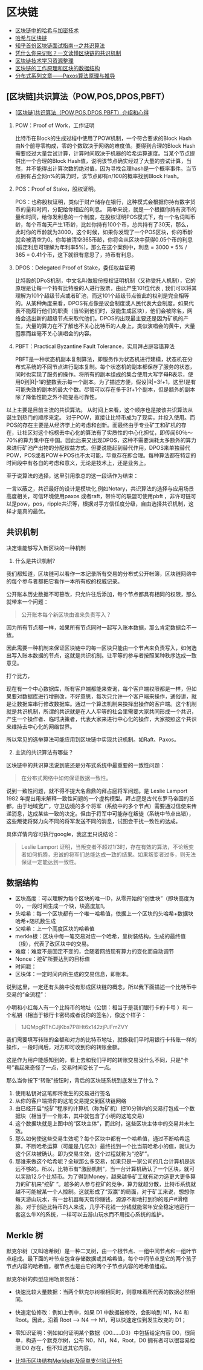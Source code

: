 # 区块链

* [区块链中的哈希与加密技术](https://zhuanlan.zhihu.com/p/27448591)
* [哈希与区块链](https://yemengying.com/2018/02/11/hash-blockchain/)
* [知乎首份区块链面试指南--之共识算法](https://zhuanlan.zhihu.com/p/34474913)
* [凭什么你来记账？一文读懂区块链的共识机制](https://zhuanlan.zhihu.com/p/34916286)
* [区块链技术学习资源整理](https://zhuanlan.zhihu.com/p/30019542)
* [区块链的工作原理和区块的数据结构](http://www.codedq.net/blog/articles/166.html)
* [分布式系列文章——Paxos算法原理与推导](http://linbingdong.com/2017/04/17/分布式系列文章——Paxos算法原理与推导/)

## [区块链]共识算法（POW,POS,DPOS,PBFT）

* [[区块链]共识算法（POW,POS,DPOS,PBFT）介绍和心得](https://blog.csdn.net/lsttoy/article/details/61624287)


1. POW：Proof of Work，工作证明

    比特币在Block的生成过程中使用了POW机制，一个符合要求的Block Hash由N个前导零构成，零的个数取决于网络的难度值。要得到合理的Block Hash需要经过大量尝试计算，计算时间取决于机器的哈希运算速度。当某个节点提供出一个合理的Block Hash值，说明该节点确实经过了大量的尝试计算，当然，并不能得出计算次数的绝对值，因为寻找合理hash是一个概率事件。当节点拥有占全网n%的算力时，该节点即有n/100的概率找到Block Hash。

2. POS：Proof of Stake，股权证明。

    POS：也称股权证明，类似于财产储存在银行，这种模式会根据你持有数字货币的量和时间，分配给你相应的利息。 
    简单来说，就是一个根据你持有货币的量和时间，给你发利息的一个制度，在股权证明POS模式下，有一个名词叫币龄，每个币每天产生1币龄，比如你持有100个币，总共持有了30天，那么，此时你的币龄就为3000，这个时候，如果你发现了一个POS区块，你的币龄就会被清空为0。你每被清空365币龄，你将会从区块中获得0.05个币的利息(假定利息可理解为年利率5%)，那么在这个案例中，利息 = 3000 * 5% / 365 = 0.41个币，这下就很有意思了，持币有利息。

3. DPOS：Delegated Proof of Stake，委任权益证明

    比特股的DPoS机制，中文名叫做股份授权证明机制（又称受托人机制），它的原理是让每一个持有比特股的人进行投票，由此产生101位代表 , 我们可以将其理解为101个超级节点或者矿池，而这101个超级节点彼此的权利是完全相等的。从某种角度来看，DPOS有点像是议会制度或人民代表大会制度。如果代表不能履行他们的职责（当轮到他们时，没能生成区块），他们会被除名，网络会选出新的超级节点来取代他们。DPOS的出现最主要还是因为矿机的产生，大量的算力在不了解也不关心比特币的人身上，类似演唱会的黄牛，大量囤票而丝毫不关心演唱会的内容。

4. PBFT：Practical Byzantine Fault Tolerance，实用拜占庭容错算法

    PBFT是一种状态机副本复制算法，即服务作为状态机进行建模，状态机在分布式系统的不同节点进行副本复制。每个状态机的副本都保存了服务的状态，同时也实现了服务的操作。将所有的副本组成的集合使用大写字母R表示，使用0到|R|-1的整数表示每一个副本。为了描述方便，假设|R|=3f+1，这里f是有可能失效的副本的最大个数。尽管可以存在多于3f+1个副本，但是额外的副本除了降低性能之外不能提高可靠性。

以上主要是目前主流的共识算法。 
从时间上来看，这个顺序也是按该共识算法从诞生到热门的顺序来定。 
对于POW，直接让比特币成为了现实，并投入使用。而POS的存在主要是从经济学上的考虑和创新。而最终由于专业矿工和矿机的存在，让社区对这个标榜去中心化的算法有了实质性的中心化担忧，即传闻60％～70%的算力集中在中国。因此后来又出现DPOS，这种不需要消耗太多额外的算力来进行矿池产出物的分配权益方式。但要说能起到替代作用，DPOS来单独替代POW，POS或者POW＋POS也不太可能，毕竟存在即合理。每种算法都在特定的时间段中有各自的考虑和意义，无论是技术上，还是业务上。

至于说算法的选择，这里引用季总的这一段话作为结束：

一言以蔽之，共识最好的设计是模块化,例如Notary，共识算法的选择与应用场景高度相关，可信环境使用paxos 或者raft，带许可的联盟可使用pbft ，非许可链可以是pow，pos，ripple共识等，根据对手方信任度分级，自由选择共识机制，这样才是真的最优。

## 共识机制

决定谁能够写入新区块的一种机制

1. 什么是共识机制?

我们都知道，区块链可以看作一本记录所有交易的分布式公开帐簿，区块链网络中的每个参与者都把它看作一本所有权的权威记录。

公开账本历史数据不可篡改，只允许往后添加，每个节点都具有相同的权限，那么就带来一个问题：

> 公开账本每个新区块由谁来负责写入？

因为所有节点都一样，如果所有节点同时一起写入账本数据，那么肯定数据会不一致。

因此需要一种机制来保证区块链中的每一区块只能由一个节点来负责写入，如何选出写入账本数据的节点，这就是共识机制。让平等的参与者按照某种秩序达成一致意见。


打个比方，

现在有一个中心数据库，所有客户端都能来查询，每个客户端权限都是一样，但如果要对数据库进行增删改，不好意思，每次只允许一个客户端来操作，通俗讲，就是让数据库串行修改数据库。通过一个算法机制来抉择出操作的客户端。这个机制就是共识机制，所谓的共识就是在人人平等的社会里需要大家共同形成一个共识，产生一个操作者、临时决策者，代表大家来进行中心化的操作，大家按照这个共识来维持去中心化的网络世界。

所以常见的选举算法可能应用到区块链中实现共识机制。如Raft、Paxos。

2. 主流的共识算法有哪些？

区块链中的共识算法说到底还是分布式系统中最重要的一致性问题：

> 在分布式网络中如何保证数据一致性。

说到一致性问题，就不得不提大名鼎鼎的拜占庭将军问题。是 Leslie Lamport 1982 年提出用来解释一致性问题的一个虚构模型。拜占庭是古代东罗马帝国的首都，由于地域宽广，守卫边境的多个将军（系统中的多个节点）需要通过信使来传递消息，达成某些一致的决定。但由于将军中可能存在叛徒（系统中节点出错），这些叛徒将努力向不同的将军发送不同的消息，试图会干扰一致性的达成。

具体详情内容可执行google，我这里只说结论：

> Leslie Lamport 证明，当叛变者不超过1/3时，存在有效的算法，不论叛变者如何折腾，忠诚的将军们总能达成一致的结果。如果叛变者过多，则无法保证一定能达到一致性。

## 数据结构

* 区块高度：可以理解为每个区块的唯一ID，从零开始的“创世块”（即块高度为0），一段时间生成一个块，块高度加1。
* 头哈希：每一个区块都有一个唯一哈希值，依据上一个区块的头哈希+数据块哈希+随机数生成
* 父哈希：上一个高度区块的哈希值
* merkle根：区块中每一笔交易对应一个哈希，呈树装结构，生成的最终值（根），代表了改区块中的交易。
* 难度：难度不是固定不变的，会随着网络现有算力的变化而自动调节
* Nonce：挖矿所要达到的目标值
* 时间戳：
* 区块体：一定时间内所生成的交易信息，即账本。


说到这里，一定还有头脑中没有形成区块链的概念，所以我下面描述一个比特币中交易的“全流程”：

小明和小红每人有一个比特币的地址（公钥：相当于是我们银行卡的卡号 ）和一个私钥（相当于银行卡密码或者说你的签名），像这个样子：

> 1JQMpgRThCJjKbs7P8Ht6x142zjPJFmZVY

我们需要填写转账的金额和对方的比特币地址，就像我们平时用银行卡转账一样的操作，一段时间后，对方即可收到你的转账金额。

这是作为用户能感知到的，看上去和我们平时的转账交易没什么不同，只是“卡号”看起来奇怪了一点，交易时间变长了一点。

那么当你按下“转账”按钮时，背后的区块链系统到底发生了什么？

1. 使用私钥对这笔即将发生的交易进行签名
2. 从你的客户端把你的这笔交易提交到区块链网络
3. 由已经开启“挖矿”程序的计算机（称为矿机）把10分钟内的交易打包成一个数据块（相当于一个账本，其中就包含了小明的这笔交易）
4. 这个数据块就是上图中的“区块主体”，而此时，这些区块主体中的交易并未生效。
5. 那么如何使这些交易生效呢？每个区块中都有一个哈希值，通过不断哈希运算，不断哈希运算（可能是几亿次）最终找到一个比当前哈希小的值，就认为这个区块被确认。即为交易生效，这个过程就称为“挖矿”。
6. 那谁来做这个哈希呢？全球那么多交易，如果只是一家公司的几台计算机是远远不够的。所以，比特币有“激励机制”，当一台计算机确认了一个区块，就可以奖励12.5个比特币。为了得到Money，越来越多矿工就有动力造更大更多算力的矿机来“挖矿 ”。越多的人参与挖矿的竞争，算力就越分散，比特币系统就越不可能被某一个人控制。这就形成了“双赢”的局面，对于矿工来说，想想你每天游山玩水，有一台机器每天帮你赚钱，源源不断地打到你的账户#滑稽脸。对于创造比特币的人来说，几乎不花钱一分钱就能常年安全稳定地运行一套这么牛X的系统，一样可以去游山玩水而不用担心系统的维护。

## Merkle 树

默克尔树（又叫哈希树）是一种二叉树，由一个根节点、一组中间节点和一组叶节点组成。最下面的叶节点包含存储数据或其哈希值，每个中间节点是它的两个孩子节点内容的哈希值，根节点也是由它的两个子节点内容的哈希值组成。

默克尔树的典型应用场景包括：

* 快速比较大量数据：当两个默克尔树根相同时，则意味着所代表的数据必然相同。
* 快速定位修改：例如上例中，如果 D1 中数据被修改，会影响到 N1，N4 和 Root。因此，沿着 Root --> N4 --> N1，可以快速定位到发生改变的 D1；
* 零知识证明：例如如何证明某个数据（D0……D3）中包括给定内容 D0，很简单，构造一个默克尔树，公布 N0，N1，N4，Root，D0 拥有者可以很容易检测 D0 存在，但不知道其它内容。


* [比特币区块结构Merkle树及简单支付验证分析](https://learnblockchain.cn/2017/11/09/merkle/)

